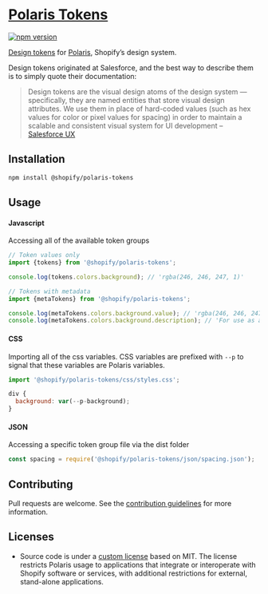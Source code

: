 # [Polaris Tokens](https://polaris.shopify.com/tokens/getting-started-with-tokens)

[![npm version](https://img.shields.io/npm/v/@shopify/polaris-tokens.svg?style=flat)](https://www.npmjs.com/package/@shopify/polaris-tokens)

[Design tokens](https://medium.com/eightshapes-llc/tokens-in-design-systems-25dd82d58421) for [Polaris](https://polaris.shopify.com), Shopify’s design system.

Design tokens originated at Salesforce, and the best way to describe them is to simply quote their documentation:

> Design tokens are the visual design atoms of the design system — specifically, they are named entities that store visual design attributes. We use them in place of hard-coded values (such as hex values for color or pixel values for spacing) in order to maintain a scalable and consistent visual system for UI development – [Salesforce UX](https://www.lightningdesignsystem.com/design-tokens/)

## Installation

```bash
npm install @shopify/polaris-tokens
```

## Usage

#### Javascript

Accessing all of the available token groups

```js
// Token values only
import {tokens} from '@shopify/polaris-tokens';

console.log(tokens.colors.background); // 'rgba(246, 246, 247, 1)'

// Tokens with metadata
import {metaTokens} from '@shopify/polaris-tokens';

console.log(metaTokens.colors.background.value); // 'rgba(246, 246, 247, 1)'
console.log(metaTokens.colors.background.description); // 'For use as a background color, in components such as Page and Frame backgrounds.'
```

#### CSS

Importing all of the css variables. CSS variables are prefixed with `--p` to signal that these variables are Polaris variables.

```js
import '@shopify/polaris-tokens/css/styles.css';

div {
  background: var(--p-background);
}
```

#### JSON

Accessing a specific token group file via the dist folder

```js
const spacing = require('@shopify/polaris-tokens/json/spacing.json');
```

## Contributing

Pull requests are welcome. See the [contribution guidelines](https://github.com/Shopify/polaris/blob/main/.github/CONTRIBUTING.md) for more information.

## Licenses

- Source code is under a [custom license](https://github.com/Shopify/polaris/blob/main/LICENSE.md) based on MIT. The license restricts Polaris usage to applications that integrate or interoperate with Shopify software or services, with additional restrictions for external, stand-alone applications.

